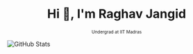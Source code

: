 <h1 align="center">Hi 👋, I'm Raghav Jangid</h1>
<!--
--> 


<p align="center"><font size=1>Undergrad at IIT Madras</font></p>

<!--
-->
![GitHub Stats](https://github-readme-stats.vercel.app/api?username=Raghav-J402&theme=radical)
